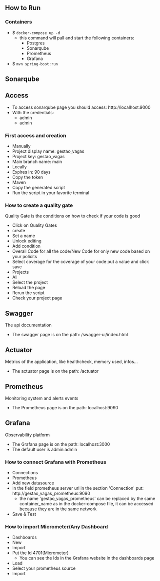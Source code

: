 ## How to Run

### Containers
- $ `docker-compose up -d`
  - this command will pull and start the following containers:
    - Postgres
    - Sonarqube
    - Prometheus
    - Grafana
- $ `mvn spring-boot:run`

## Sonarqube

## Access
- To access sonarqube page you should access: http://localhost:9000
- With the credentials:
  - admin
  - admin

### First access and creation
- Manually
- Project display name: gestao_vagas
- Project key: gestao_vagas
- Main branch name: main
- Locally
- Expires in: 90 days
- Copy the token
- Maven
- Copy the generated script
- Run the script in your favorite terminal

### How to create a quality gate

Quality Gate is the conditions on how to check if your code is good

- Click on Quality Gates
- create
- Set a name
- Unlock editing
- Add condition
- Overall Code for all the code/New Code for only new code based on your policits
- Select coverage for the coverage of your code put a value and click save
- Projects
- All
- Select the project
- Reload the page
- Rerun the script
- Check your project page


## Swagger
The api documentation
- The swagger page is on the path: /swagger-ui/index.html

## Actuator
Metrics of the application, like healthcheck, memory used, infos... 
- The actuator page is on the path: /actuator

## Prometheus
Monitoring system and alerts events
- The Prometheus page is on the path: localhost:9090

## Grafana
Observability platform
- The Grafana page is on the path: localhost:3000
- The default user is admin:admin

### How to connect Grafana with Prometheus
- Connections
- Prometheus
- Add new datasource
- In the field prometheus server url in the section 'Connection' put: http://gestao_vagas_prometheus:9090
  - the name 'gestao_vagas_prometheus' can be replaced by the same container_name as in the docker-compose file, it can be accessed because they are in the same network
- Save & Test

### How to import Micrometer/Any Dashboard
- Dashboards
- New
- Import
- Put the Id 4701(Micrometer)
  - You can see the Ids in the Grafana website in the dashboards page
- Load
- Select your prometheus source
- Import
